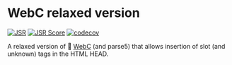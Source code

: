 # WebC relaxed version

[![JSR](https://jsr.io/badges/@esroyo/otel-batch-traced-span-processor)](https://jsr.io/@esroyo/webc-lax) [![JSR Score](https://jsr.io/badges/@esroyo/webc-lax/score)](https://jsr.io/@esroyo/webc-lax) [![codecov](https://codecov.io/gh/esroyo/webc-lax/graph/badge.svg?token=SK89PC4OSB)](https://codecov.io/gh/esroyo/webc-lax)

A relaxed version of 🔧 [WebC](https://11ty.rocks/posts/introduction-webc/) (and parse5) that allows insertion of slot (and unknown) tags in the HTML HEAD.

